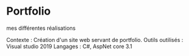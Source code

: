 # Portfolio
mes différentes réalisations

Contexte :
  Création d'un site web servant de portfolio.
Outils outilisés : Visual studio 2019
Langages : C#, AspNet core 3.1
